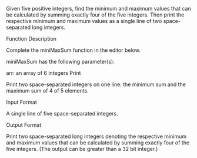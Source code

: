 Given five positive integers, find the minimum and maximum values that can be calculated by summing exactly four of the five integers. Then print the respective minimum and maximum values as a single line of two space-separated long integers.

Function Description

Complete the miniMaxSum function in the editor below.

miniMaxSum has the following parameter(s):

arr: an array of 6 integers
Print

Print two space-separated integers on one line: the minimum sum and the maximum sum of 4 of 5 elements.

Input Format

A single line of five space-separated integers.

Output Format

Print two space-separated long integers denoting the respective minimum and maximum values that can be calculated by summing exactly four of the five integers. (The output can be greater than a 32 bit integer.)
